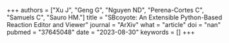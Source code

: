 +++
authors = ["Xu J", "Geng G", "Nguyen ND", "Perena-Cortes C", "Samuels C", "Sauro HM."]
title = "SBcoyote: An Extensible Python-Based Reaction Editor and Viewer"
journal = "ArXiv"
what = "article"
doi = "nan"
pubmed = "37645048"
date = "2023-08-30"
keywords = []
+++

